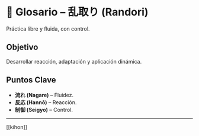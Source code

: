 # 💨 Glosario – 乱取り (Randori)

Práctica libre y fluida, con control.

## Objetivo
Desarrollar reacción, adaptación y aplicación dinámica.

## Puntos Clave
- **流れ (Nagare)** – Fluidez.
- **反応 (Hannō)** – Reacción.
- **制御 (Seigyo)** – Control.

---
[[kihon]]